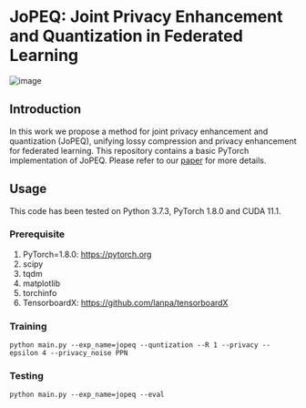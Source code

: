 # JoPEQ: Joint Privacy Enhancement and Quantization in Federated Learning
<!--Created by Natalie Lang and Nir Shlezinger from Ben-Gurion University.-->

![image](https://user-images.githubusercontent.com/55830582/151803310-6bf83637-f606-4e28-a8ab-802985a8c879.png)

## Introduction
In this work we propose a method for joint privacy enhancement and quantization (JoPEQ), unifying lossy compression and privacy enhancement for federated learning. This repository contains a basic PyTorch implementation of JoPEQ. Please refer to our [paper](https://drive.google.com/file/d/1AhirvDbA-43B0XKVa9RTpzVbhsxO5anW/view?usp=sharing) for more details.

## Usage
This code has been tested on Python 3.7.3, PyTorch 1.8.0 and CUDA 11.1.

### Prerequisite
1. PyTorch=1.8.0: https://pytorch.org
2. scipy
3. tqdm
4. matplotlib
5. torchinfo
6. TensorboardX: https://github.com/lanpa/tensorboardX

### Training
```
python main.py --exp_name=jopeq --quntization --R 1 --privacy --epsilon 4 --privacy_noise PPN
```

### Testing
```
python main.py --exp_name=jopeq --eval 
```
